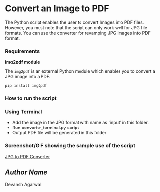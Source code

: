    
# Convert an Image to PDF
<!--Remove the below lines and add yours -->
The Python script enables the user to convert Images into PDF files. However, you must note that the script can only work well for JPG file formats. You can use the converter for revamping JPG images into PDF format.

### Requirements
<!--Remove the below lines and add yours -->
**img2pdf module**

The `img2pdf` is an external Python module which enables you to convert a JPG image into a PDF.

    pip install img2pdf

### How to run the script
<!--Remove the below lines and add yours -->
### Using Terminal

-   Add the image in the JPG format with name as 'input' in this folder.
-   Run converter_terminal.py script
-   Output PDF file will be generated in this folder


### Screenshot/GIF showing the sample use of the script
<!--Remove the below lines and add yours -->

[JPG to PDF Converter](https://drive.google.com/file/d/1_86AVHC3DkrOCcVsEbTXWejsXtnJOVqq/view?usp=sharing)

## *Author Name*
<!--Remove the below lines and add yours -->
Devansh Agarwal

